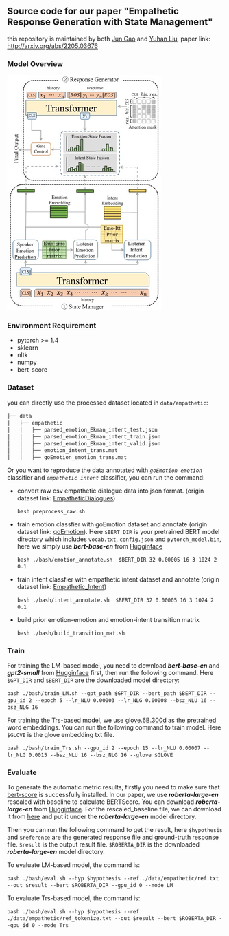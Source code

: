## Source code for our paper "Empathetic Response Generation with State Management"

this repository is maintained by both [Jun Gao](https://github.com/gaojun4ever/) and [Yuhan Liu](https://github.com/A-Rain), paper link: http://arxiv.org/abs/2205.03676

### Model Overview
![model](./img/model_arch_crop.jpg)


### Environment Requirement
- pytorch >= 1.4
- sklearn
- nltk
- numpy
- bert-score


### Dataset
you can directly use the processed dataset located in `data/empathetic`:
```
├── data
│   ├── empathetic
│   │   ├── parsed_emotion_Ekman_intent_test.json
│   │   ├── parsed_emotion_Ekman_intent_train.json
│   │   ├── parsed_emotion_Ekman_intent_valid.json
│   │   ├── emotion_intent_trans.mat
│   │   ├── goEmotion_emotion_trans.mat
```

Or you want to reproduce the data annotated with *`goEmotion emotion`* classifier and *`empathetic intent`* classifier, you can run the command:

- convert raw csv empathetic dialogue data into json format. (origin dataset link: [EmpatheticDialogues](https://github.com/facebookresearch/EmpatheticDialogues))
    ```shell
    bash preprocess_raw.sh
    ```

- train emotion classfier with goEmotion dataset and annotate (origin dataset link: [goEmotion](https://github.com/google-research/google-research/tree/master/goemotions)). Here `$BERT_DIR` is your pretrained BERT model directory which includes `vocab.txt`, `config.json` and `pytorch_model.bin`, here we simply use ***bert-base-en*** from [Hugginface](https://github.com/huggingface/transformers)
    ```shell
    bash ./bash/emotion_annotate.sh  $BERT_DIR 32 0.00005 16 3 1024 2 0.1
    ```


- train intent classfier with empathetic intent dataset and annotate (origin dataset link: [Empathetic_Intent](https://github.com/anuradha1992/EmpatheticIntents))
    ```shell
    bash ./bash/intent_annotate.sh  $BERT_DIR 32 0.00005 16 3 1024 2 0.1
    ```


- build prior emotion-emotion and emotion-intent transition matrix
    ```shell
    bash ./bash/build_transition_mat.sh
    ```

### Train
For training the LM-based model, you need to download ***bert-base-en*** and ***gpt2-small*** from [Hugginface](https://github.com/huggingface/transformers) first, then run the following command. Here `$GPT_DIR` and `$BERT_DIR` are the downloaded model directory:
```shell
bash ./bash/train_LM.sh --gpt_path $GPT_DIR --bert_path $BERT_DIR --gpu_id 2 --epoch 5 --lr_NLU 0.00003 --lr_NLG 0.00008 --bsz_NLU 16 --bsz_NLG 16
```

For training the Trs-based model, we use [glove.6B.300d](https://nlp.stanford.edu/projects/glove/) as the pretrained word embeddings. You can run the following command to train model. Here `$GLOVE` is the glove embedding txt file.
```shell
bash ./bash/train_Trs.sh --gpu_id 2 --epoch 15 --lr_NLU 0.00007 --lr_NLG 0.0015 --bsz_NLU 16 --bsz_NLG 16 --glove $GLOVE
```


### Evaluate
To generate the automatic metric results, firstly you need to make sure that [bert-score](https://github.com/Tiiiger/bert_score) is successfully installed. In our paper, we use ***roberta-large-en*** rescaled with baseline to calculate BERTScore. You can download ***roberta-large-en*** from [Hugginface](https://github.com/huggingface/transformers). For the rescaled_baseline file, we can download it from [here](https://github.com/Tiiiger/bert_score/blob/master/bert_score/rescale_baseline/en/roberta-large.tsv) and put it under the ***roberta-large-en*** model directory. 

Then you can run the following command to get the result, here `$hypothesis` and `$reference` are the generated response file and ground-truth response file. `$result` is the output result file. `$ROBERTA_DIR` is the downloaded ***roberta-large-en*** model directory.

To evaluate LM-based model, the command is:
```shell
bash ./bash/eval.sh --hyp $hypothesis --ref ./data/empathetic/ref.txt --out $result --bert $ROBERTA_DIR --gpu_id 0 --mode LM
```

To evaluate Trs-based model, the command is:
```shell
bash ./bash/eval.sh --hyp $hypothesis --ref ./data/empathetic/ref_tokenize.txt --out $result --bert $ROBERTA_DIR --gpu_id 0 --mode Trs
```
